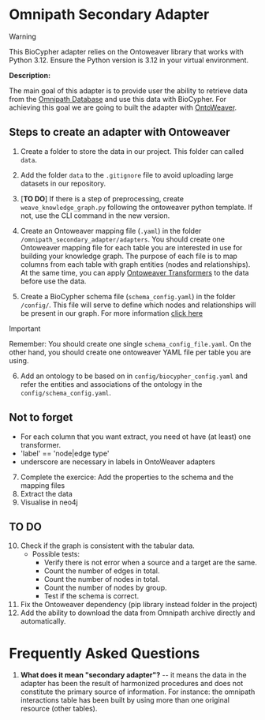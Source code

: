 # Omnipath Secondary Adapter
> [!WARNING]
> This BioCypher adapter relies on the Ontoweaver library that works with Python 3.12. Ensure the Python version is 3.12 in your virtual environment. 


**Description:**

The main goal of this adapter is to provide user the ability to retrieve data from the [Omnipath Database](https://omnipathdb.org/) and use this data with BioCypher. For achieving this goal we are going to built the adapter with [OntoWeaver](https://github.com/oncodash/ontoweaver).


## Steps to create an adapter with Ontoweaver
1. Create a folder to store the data in our project. This folder can called `data`.
2. Add the folder `data` to the `.gitignore` file to avoid uploading large datasets in our repository.
3. [**TO DO**] If there is a step of preprocessing, create `weave_knowledge_graph.py` following the ontoweaver python template. If not, use the CLI command in the new version.

4. Create an Ontoweaver mapping file (`.yaml`) in the folder `/omnipath_secondary_adapter/adapters`. You should create one Ontoweaver mapping file for each table you are interested in use for building your knowledge graph. The purpose of each file is to map columns from each table with graph entities (nodes and relationships). At the same time, you can apply [Ontoweaver Transformers](https://ontoweaver.readthedocs.io/en/latest/readme_sections/mapping_api.html#available-transformers) to the data before use the data.

5. Create a BioCypher schema file  (`schema_config.yaml`) in the folder `/config/`. This file will serve to define which nodes and relationships will be present in our graph. For more information [click here](https://biocypher.org/quickstart.html#the-schema-configuration-yaml-file)

> [!IMPORTANT]
> Remember: You should create one single `schema_config_file.yaml`. On the other hand, you should create one ontoweaver YAML file per table you are using.

6. Add an ontology to be based on in `config/biocypher_config.yaml` and refer the entities and associations of the ontology in the `config/schema_config.yaml`.

## Not to forget

- For each column that you want extract, you need ot have (at least) one transformer.
- 'label' == 'node|edge type'
- underscore are necessary in labels in OntoWeaver adapters

7. Complete the exercice: Add the properties to the schema and the mapping files
8. Extract the data
9. Visualise in neo4j

## TO DO

10. Check if the graph is consistent with the tabular data.
    - Possible tests:
      - Verify there is not error when a source and a target are the same.
      - Count the number of edges in total.
      - Count the number of nodes in total.
      - Count the number of nodes by group.
      - Test if the schema is correct.
11. Fix the Ontoweaver dependency (pip library instead folder in the project)
12. Add the ability to download the data from Omnipath archive directly and automatically. 
 

# Frequently Asked Questions

1. **What does it mean "secondary adapter"?** -- it means the data in the adapter has been the result of harmonized procedures and does not constitute the primary source of information. For instance: the omnipath interactions table has been built by using more than one original resource (other tables).
